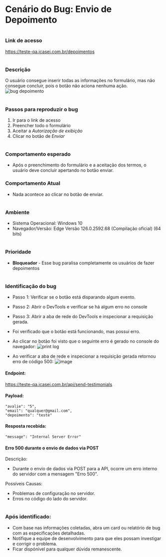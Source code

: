 # Cenário do Bug: Envio de Depoimento
#
### Link de acesso
https://teste-qa.icasei.com.br/depoimentos
#
### Descrição 
O usuário consegue inserir todas as informações no formulário, mas não consegue concluir, pois o botão não aciona nenhuma ação.
![bug depoimento](https://github.com/isa-reira-hub/Teste-Analista-de-Qualidade/assets/158104466/1e568274-b8ea-42e5-ad75-83dc624437b5)
#
#
### Passos para reproduzir o bug
1. Ir para o link de acesso
2. Preencher todo o formulário
3. Aceitar a _Autorização de exibição_
4. Clicar no botão de _Enviar_
#
#
### Comportamento esperado
* Após o preenchimento do formulário e a aceitação dos termos, o usuário deve concluir apertando no botão enviar.

### Comportamento Atual
* Nada acontece ao clicar no botão de enviar.
#
### Ambiente 
* Sistema Operacional: Windows 10
* Navegador/Versão: Edge Versão 126.0.2592.68 (Compilação oficial) (64 bits)
#
### Prioridade
* **Bloqueador** - Esse bug paralisa completamente os usuários de fazer depoimentos
#
### Identificação do bug
- Passo 1: Verificar se o botão está disparando algum evento.
- Passo 2: Abrir o DevTools e verificar se há algum erro no console
- Passo 3: Abrir a aba de rede do DevTools e inspecionar a requisição gerada.

- Foi verificado que o botão está funcionando, mas possui erro.
- Ao clicar no botão foi visto que o seguinte erro é gerado no console do navegador:
![print log](https://github.com/isa-reira-hub/Teste-Analista-de-Qualidade/assets/158104466/d27e3b93-6bf5-48e4-9221-297e9b735f3a)

- Ao verificar a aba de rede e inspecionar a requisição gerada retornou erro de código 500:
![image](https://github.com/isa-reira-hub/Cen-rio-de-Bug/assets/158104466/09358c46-ac3c-42d8-9027-bb7431b66123)

#### Endpoint: 
https://teste-qa.icasei.com.br/api/send-testimonials
#### Payload: 
    "avalie": "5",
    "email": "qualquer@gmail.com",
    "depoimento": "teste"

#### Resposta recebida: 
    "message": "Internal Server Error"

#### Erro 500 durante o envio de dados via POST
Descrição:
- Durante o envio de dados via POST para a API, ocorre um erro interno do servidor com a mensagem "Erro 500".

Possíveis Causas:
- Problemas de configuração no servidor.
- Erros no código do lado do servidor.
#
### Após identificado:
- Com base nas informações coletadas, abra um card ou relatório de bug com as especificações detalhadas.
- Notifique a equipe de desenvolvimento para que eles possam investigar e corrigir o problema.
- Ficar dispónível para qualquer dúvida remanescente.


